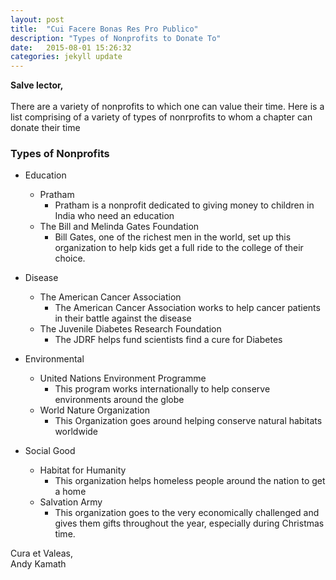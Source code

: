 ```yaml
---
layout: post
title:  "Cui Facere Bonas Res Pro Publico"
description: "Types of Nonprofits to Donate To"
date:   2015-08-01 15:26:32
categories: jekyll update
---
```

<strong>Salve lector,</strong>
<br><br>
There are a variety of nonprofits to which one can value their time. Here is a list comprising of a variety of types of nonrprofits to whom a chapter can donate their time
### Types of Nonprofits

* Education
	* Pratham
		* Pratham is a nonprofit dedicated to giving money to children in India who need an education
	* The Bill and Melinda Gates Foundation
		* Bill Gates, one of the richest men in the world, set up this organization to help kids get a full ride to the college of their choice. 

* Disease
	* The American Cancer Association
		* The American Cancer Association works to help cancer patients in their battle against the disease
	* The Juvenile Diabetes Research Foundation
		* The JDRF helps fund scientists find a cure for Diabetes
	
* Environmental
	* United Nations Environment Programme
		* This program works internationally to help conserve environments around the globe
	* World Nature Organization
		* This Organization goes around helping conserve natural habitats worldwide
		
* Social Good
	* Habitat for Humanity
		* This organization helps homeless people around the nation to get a home
	* Salvation Army
		* This organization goes to the very economically challenged and gives them gifts throughout the year, especially during Christmas time. 
		
Cura et Valeas,<br>Andy Kamath 
